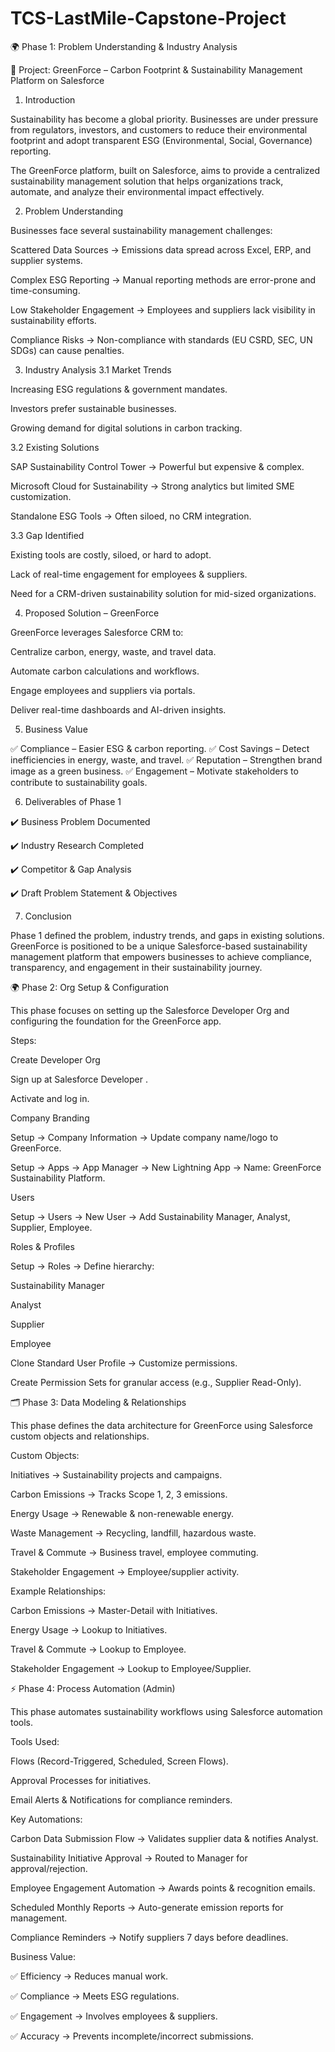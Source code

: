# TCS-LastMile-Capstone-Project
🌍 Phase 1: Problem Understanding & Industry Analysis

📌 Project: GreenForce – Carbon Footprint & Sustainability Management Platform on Salesforce
1. Introduction

Sustainability has become a global priority. Businesses are under pressure from regulators, investors, and customers to reduce their environmental footprint and adopt transparent ESG (Environmental, Social, Governance) reporting.

The GreenForce platform, built on Salesforce, aims to provide a centralized sustainability management solution that helps organizations track, automate, and analyze their environmental impact effectively.

2. Problem Understanding

Businesses face several sustainability management challenges:

Scattered Data Sources → Emissions data spread across Excel, ERP, and supplier systems.

Complex ESG Reporting → Manual reporting methods are error-prone and time-consuming.

Low Stakeholder Engagement → Employees and suppliers lack visibility in sustainability efforts.

Compliance Risks → Non-compliance with standards (EU CSRD, SEC, UN SDGs) can cause penalties.

3. Industry Analysis
3.1 Market Trends

Increasing ESG regulations & government mandates.

Investors prefer sustainable businesses.

Growing demand for digital solutions in carbon tracking.

3.2 Existing Solutions

SAP Sustainability Control Tower → Powerful but expensive & complex.

Microsoft Cloud for Sustainability → Strong analytics but limited SME customization.

Standalone ESG Tools → Often siloed, no CRM integration.

3.3 Gap Identified

Existing tools are costly, siloed, or hard to adopt.

Lack of real-time engagement for employees & suppliers.

Need for a CRM-driven sustainability solution for mid-sized organizations.

4. Proposed Solution – GreenForce

GreenForce leverages Salesforce CRM to:

Centralize carbon, energy, waste, and travel data.

Automate carbon calculations and workflows.

Engage employees and suppliers via portals.

Deliver real-time dashboards and AI-driven insights.

5. Business Value

✅ Compliance – Easier ESG & carbon reporting.
✅ Cost Savings – Detect inefficiencies in energy, waste, and travel.
✅ Reputation – Strengthen brand image as a green business.
✅ Engagement – Motivate stakeholders to contribute to sustainability goals.

6. Deliverables of Phase 1

✔️ Business Problem Documented

✔️ Industry Research Completed

✔️ Competitor & Gap Analysis

✔️ Draft Problem Statement & Objectives

7. Conclusion

Phase 1 defined the problem, industry trends, and gaps in existing solutions. GreenForce is positioned to be a unique Salesforce-based sustainability management platform that empowers businesses to achieve compliance, transparency, and engagement in their sustainability journey.

🌍 Phase 2: Org Setup & Configuration

This phase focuses on setting up the Salesforce Developer Org and configuring the foundation for the GreenForce app.

Steps:

Create Developer Org

Sign up at Salesforce Developer
.

Activate and log in.

Company Branding

Setup → Company Information → Update company name/logo to GreenForce.

Setup → Apps → App Manager → New Lightning App → Name: GreenForce Sustainability Platform.

Users

Setup → Users → New User → Add Sustainability Manager, Analyst, Supplier, Employee.

Roles & Profiles

Setup → Roles → Define hierarchy:

Sustainability Manager

Analyst

Supplier

Employee

Clone Standard User Profile → Customize permissions.

Create Permission Sets for granular access (e.g., Supplier Read-Only).

🗂️ Phase 3: Data Modeling & Relationships

This phase defines the data architecture for GreenForce using Salesforce custom objects and relationships.

Custom Objects:

Initiatives → Sustainability projects and campaigns.

Carbon Emissions → Tracks Scope 1, 2, 3 emissions.

Energy Usage → Renewable & non-renewable energy.

Waste Management → Recycling, landfill, hazardous waste.

Travel & Commute → Business travel, employee commuting.

Stakeholder Engagement → Employee/supplier activity.

Example Relationships:

Carbon Emissions → Master-Detail with Initiatives.

Energy Usage → Lookup to Initiatives.

Travel & Commute → Lookup to Employee.

Stakeholder Engagement → Lookup to Employee/Supplier.

⚡ Phase 4: Process Automation (Admin)

This phase automates sustainability workflows using Salesforce automation tools.

Tools Used:

Flows (Record-Triggered, Scheduled, Screen Flows).

Approval Processes for initiatives.

Email Alerts & Notifications for compliance reminders.

Key Automations:

Carbon Data Submission Flow → Validates supplier data & notifies Analyst.

Sustainability Initiative Approval → Routed to Manager for approval/rejection.

Employee Engagement Automation → Awards points & recognition emails.

Scheduled Monthly Reports → Auto-generate emission reports for management.

Compliance Reminders → Notify suppliers 7 days before deadlines.

Business Value:

✅ Efficiency → Reduces manual work.

✅ Compliance → Meets ESG regulations.

✅ Engagement → Involves employees & suppliers.

✅ Accuracy → Prevents incomplete/incorrect submissions.
